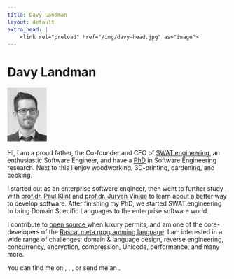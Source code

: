 ```yaml
---
title: Davy Landman
layout: default
extra_head: |
    <link rel="preload" href="/img/davy-head.jpg" as="image">
---
```


<h1>Davy Landman</h1>
<img class="head" width="90px" src="/img/davy-head.jpg" alt="Picture of Davy Landman" />

Hi, I am a proud father, the Co-founder and CEO of [<span class="acro">SWAT</span>.engineering](http://www.swat.engineering), an enthusiastic Software Engineer, and have a [PhD](/research/) in Software Engineering research. Next to this I enjoy woodworking, 3D-printing, gardening, and cooking.

I started out as an enterprise software engineer, then went to further study with [prof.dr. Paul Klint](https://homepages.cwi.nl/~paulk/) and [prof.dr. Jurven Vinjue](https://homepages.cwi.nl/~jurgenv/) to learn about a better way to develop software. After finishing my PhD, we started <span class="acro">SWAT</span>.engineering to bring Domain Specific Languages to the enterprise software world.

I contribute to [open source <i class="fab fa-github"></i>](https://github.com/DavyLandman) when luxury permits, and am one of the core-developers of the [Rascal meta programming language](https://www.rascal-mpl.org). I am interested in a wide range of challenges: domain & language design, reverse engineering, concurrency, encryption, compression, Unicode, performance, and many more.

You can find me on 
    [<i class="fab fa-twitter"></i>](https://twitter.com/DavyLandman),
    [<i class="fab fa-linkedin"></i>](https://www.linkedin.com/in/davylandman/),
    [<i class="fab fa-stack-overflow"></i>](https://stackoverflow.com/users/11098/davy-landman),
or send me an [<i class="fas fa-envelope-open"></i>](mailto:davy.landman@gmail.com).
